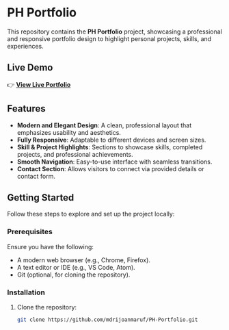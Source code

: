 # PH Portfolio  

This repository contains the **PH Portfolio** project, showcasing a professional and responsive portfolio design to highlight personal projects, skills, and experiences.  

## Live Demo  

👉 **[View Live Portfolio](https://mdrijoanmaruf.github.io/PH-Portfolio/)**  

## Features  

- **Modern and Elegant Design**: A clean, professional layout that emphasizes usability and aesthetics.  
- **Fully Responsive**: Adaptable to different devices and screen sizes.  
- **Skill & Project Highlights**: Sections to showcase skills, completed projects, and professional achievements.  
- **Smooth Navigation**: Easy-to-use interface with seamless transitions.  
- **Contact Section**: Allows visitors to connect via provided details or contact form.  

## Getting Started  

Follow these steps to explore and set up the project locally:  

### Prerequisites  

Ensure you have the following:  
- A modern web browser (e.g., Chrome, Firefox).  
- A text editor or IDE (e.g., VS Code, Atom).  
- Git (optional, for cloning the repository).  

### Installation  

1. Clone the repository:  
   ```bash  
   git clone https://github.com/mdrijoanmaruf/PH-Portfolio.git  
